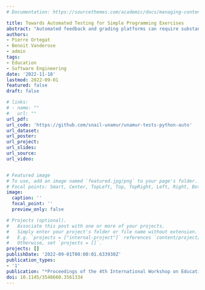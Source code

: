 ```yaml
---
# Documentation: https://sourcethemes.com/academic/docs/managing-content/

title: Towards Automated Testing for Simple Programming Exercises
abstract: "Automated feedback and grading platforms can require substantial effort when encoding new programming exercises for first-year students. Such exercises are usually simple but require defining several test cases to ensure their functional correctness. This paper describes our initial effort to leverage automated test case generation for simple programming exercises. We rely on grey-box fuzzing and random combinations of method calls to test the students’ solutions and compare their execution to the results produced by a reference implementation. We implemented our approach in a prototype, called SimPyTest, openly available on GitHub. We discuss its usage and possible future extensions."
authors:
- Pierre Ortegat
- Benoit Vanderose
- admin
tags:
- Education
- Software Engineering
date: '2022-11-18'
lastmod: 2022-09-01
featured: false
draft: false

# links: 
# - name: ""
#   url: ""
url_pdf:
url_code: 'https://github.com/snail-unamur/unamur-tests-python-auto'
url_dataset:
url_poster:
url_project:
url_slides: 
url_source:
url_video: 


# Featured image
# To use, add an image named `featured.jpg/png` to your page's folder.
# Focal points: Smart, Center, TopLeft, Top, TopRight, Left, Right, BottomLeft, Bottom, BottomRight.
image:
  caption: ''
  focal_point: ''
  preview_only: false

# Projects (optional).
#   Associate this post with one or more of your projects.
#   Simply enter your project's folder or file name without extension.
#   E.g. `projects = ["internal-project"]` references `content/project/deep-learning/index.md`.
#   Otherwise, set `projects = []`.
projects: []
publishDate: '2022-09-01T00:00:01.633930Z'
publication_types:
- '1'
publication: "*Proceedings of the 4th International Workshop on Education through Advanced Software Engineering and Artificial Intelligence (EASEAI '22)*"
doi: 10.1145/3548660.3561334
---
```

